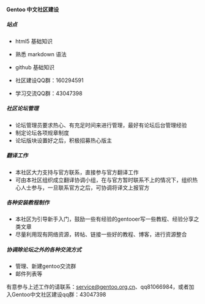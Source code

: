 
#### Gentoo 中文社区建设

##### 站点
- html5 基础知识
- 熟悉 markdown 语法
- github 基础知识

- 社区建设QQ群：160294591
- 学习交流QQ群：43047398

##### 社区论坛管理
- 论坛管理员要求热心、有充足时间来进行管理，最好有论坛后台管理经验
- 制定论坛各项规章制度
- 论坛版块设置好之后，积极招募热心版主

##### 翻译工作
- 本社区大力支持与官方联系，直接参与官方翻译工作
- 可由本社区组织成立翻译协调小组，在与官方暂时联系不上的情况下，组织热心人士参与，一旦联系官方之后，可协调将译文上报官方

##### 各种安装教程制作
- 本社区为引导新手入门，鼓励一些有经验的gentooer写一些教程、经验分享之类文章
- 尽量利用现有网络资源，转帖、链接一些好的教程、博客，进行资源整合

##### 协调除论坛之外的各种交流方式
- 管理、新建gentoo交流群
- 邮件列表等

有意参与上述工作的请联系：service@gentoo.org.cn、qq81066984，或者加入Gentoo中文社区建设qq群：43047398
